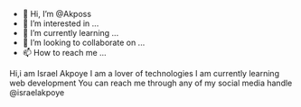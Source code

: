 - 👋 Hi, I’m @Akposs
- 👀 I’m interested in ...
- 🌱 I’m currently learning ...
- 💞️ I’m looking to collaborate on ...
- 📫 How to reach me ...

<!---
Akposs/Akposs is a ✨ special ✨ repository because its `README.md` (this file) appears on your GitHub profile.
You can click the Preview link to take a look at your changes.
--->
Hi,i am Israel Akpoye
I am a lover of technologies
I am currently learning web development
You can reach me through any of my social media handle @israelakpoye
